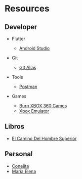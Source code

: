 # Resources

## Developer

* Flutter
  * [Android Studio](Developer/Flutter/Android_Studio.md)

* Git
  * [Git Alias](Developer/Git/Git_Alias.md)

* Tools
  * [Postman](Developer/Tools/Postman.md)

* Games
  * [Burn XBOX 360 Games](Games/Burn_XBOX_360_Games.md)
  * [Xbox Emulator](Games/Xbox_Emulator.md)

## Libros

* [El Camino Del Hombre Superior](Libros/El_Camino_Del_Hombre_Superior.md)

## Personal

* [Conejita](Personal/Conejita.md)
* [Maria Elena](Personal/Maria_Elena.md)
